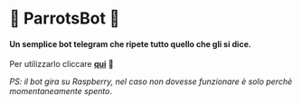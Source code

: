 # 🦜 ParrotsBot 🦜

#### Un semplice bot telegram che ripete tutto quello che gli si dice.

Per utilizzarlo cliccare [**qui**](https://t.me/parrotG10_bot) 🦜

_PS: il bot gira su Raspberry, nel caso non dovesse funzionare è solo perchè momentaneamente spento_.
